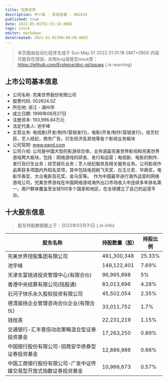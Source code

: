 ```yaml
---
title: 完美世界
description: 中小板 - 影视音像 - 002624
published: true
date: 2022-05-01T01:31:18.000Z
tags: stock
editor: markdown
dateCreated: 2022-01-01T00:00:00.000Z
---
```


> 本页面由自动化程序生成于 Sun May 01 2022 01:31:18 GMT+0800
> 内容可能存在错误，如有bug请提交issue至：https://github.com/Eroleice/doc-pi/issues
{.is-warning}

## 上市公司基本信息
- 公司名称: 完美世界股份有限公司
- 股票代码: 002624.SZ
- 所在地: 浙江 - 湖州市
- 成立日期: 1999年08月27日
- 注册资本: 193,996.84万元
- 法定代表人: 池宇峰
- 主营业务: 电视剧(开发/制作/营销发行)，电影(开发/制作/营销发行)，综艺栏目，艺人经纪，商务广告，衍生经济及其他等各个影视业务板块
- 公司官网: www.pwrd.com
- 公司介绍: 公司是中国大型的影游综合体，业务涵盖完美世界影视和完美世界游戏两大板块，包括：网络游戏的研发、发行和运营；电视剧、电影的制作、发行及衍生业务；综艺娱乐业务；艺人经纪服务及相关服务业务。公司影视作品荣获多项国内外知名奖项，其中包括电视剧飞天奖、白玉兰奖、华鼎奖，电影华表奖、大众电影百花奖、金马奖等。　作为中国最早进行海外运营的网络游戏公司，完美世界游戏在中国网络游戏海外出口市场收入中连续多年排名第一，用户群体覆盖至全球100多个国家和地区，在全球建立了自己的运营平台。


## 十大股东信息
> 股东持股数据截止于：2022年03月31日
{.is-info}

| 股东名称 | 持股数量（股） | 持股比例 |
| --- | --- | --- |
| 完美世界控股集团有限公司 | 491,300,348 | 25.33% |
| 池宇峰 | 149,122,401 | 7.69% |
| 天津东富锐进投资管理中心(有限合伙) | 96,995,898 | 5% |
| 香港中央结算有限公司(陆股通) | 83,013,696 | 4.28% |
| 石河子快乐永久股权投资有限公司 | 45,502,054 | 2.35% |
| 德清骏扬企业管理咨询合伙企业(有限合伙) | 33,011,752 | 1.7% |
| 钱桂英 | 22,231,219 | 1.15% |
| 交通银行-汇丰晋信动态策略混合型证券投资基金 | 17,263,250 | 0.89% |
| 中国银行股份有限公司-招商安华债券型证券投资基金 | 12,886,986 | 0.66% |
| 中国工商银行股份有限公司-广发中证传媒交易型开放式指数证券投资基金 | 10,966,673 | 0.57% |




